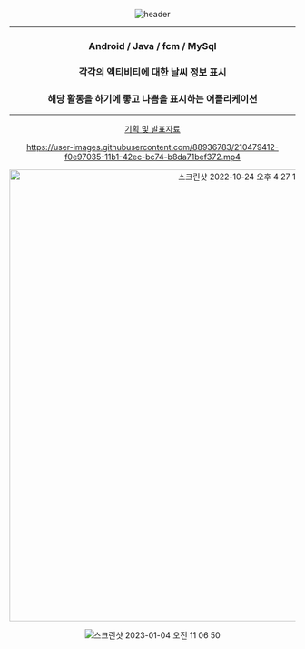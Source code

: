 

<div align="center">


![header](https://capsule-render.vercel.app/api?type=waving&color=timeGradient&height=300&section=header&text=ACCTY&fontSize=90&fontColor=#2b2b2b&animation=fadeIn)

***
### Android / Java / fcm / MySql
### 각각의 액티비티에 대한 날씨 정보 표시
### 해당 활동을 하기에 좋고 나쁨을 표시하는 어플리케이션
***
[기획 및 발표자료](https://docs.google.com/presentation/d/1KigGH1A2YDeBQ756GHt1K5aXSITO3-qs/edit?usp=sharing&ouid=109482985170827362384&rtpof=true&sd=true)
<p align="center">

https://user-images.githubusercontent.com/88936783/210479412-f0e97035-11b1-42ec-bc74-b8da71bef372.mp4


  

<img width="794" alt="스크린샷 2022-10-24 오후 4 27 19" src="https://user-images.githubusercontent.com/88936783/210471652-665709ef-6eb6-4d16-a4dd-fb42337c06c6.png">

![스크린샷 2023-01-04 오전 11 06 50](https://user-images.githubusercontent.com/88936783/210471613-02ed36e7-aa51-4948-baad-8002d8173757.png)


</div>


